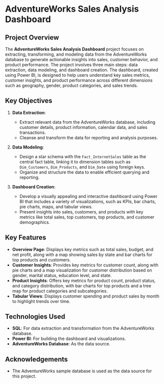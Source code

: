 # AdventureWorks Sales Analysis Dashboard

## Project Overview

The **AdventureWorks Sales Analysis Dashboard** project focuses on extracting, transforming, and modeling data from the AdventureWorks database to generate actionable insights into sales, customer behavior, and product performance. The project involves three main steps: data extraction, data modeling, and dashboard creation. The dashboard, created using Power BI, is designed to help users understand key sales metrics, customer insights, and product performance across different dimensions such as geography, gender, product categories, and sales trends.

## Key Objectives

1. **Data Extraction**: 
   - Extract relevant data from the AdventureWorks database, including customer details, product information, calendar data, and sales transactions.
   - Cleanse and transform the data for reporting and analysis purposes.

2. **Data Modeling**:
   - Design a star schema with the `Fact_InternetSales` table as the central fact table, linking it to dimension tables such as `Dim_Customers`, `Dim_Products`, and `Dim_Date` using foreign keys.
   - Organize and structure the data to enable efficient querying and reporting.

3. **Dashboard Creation**:
   - Develop a visually appealing and interactive dashboard using Power BI that includes a variety of visualizations, such as KPIs, bar charts, pie charts, maps, and tabular views.
   - Present insights into sales, customers, and products with key metrics like total sales, top customers, top products, and customer demographics.

## Key Features

- **Overview Page**: Displays key metrics such as total sales, budget, and net profit, along with a map showing sales by state and bar charts for top products and customers.
- **Customer Insights**: Provides key metrics for customer count, along with pie charts and a map visualization for customer distribution based on gender, marital status, education level, and state.
- **Product Insights**: Offers key metrics for product count, product status, and category distribution, with bar charts for top products and a tree map for product categories and subcategories.
- **Tabular Views**: Displays customer spending and product sales by month to highlight trends over time.

## Technologies Used

- **SQL**: For data extraction and transformation from the AdventureWorks database.
- **Power BI**: For building the dashboard and visualizations.
- **AdventureWorks Database**: As the data source.

## Acknowledgements

- The AdventureWorks sample database is used as the data source for this project.
